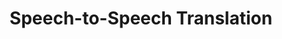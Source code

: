 ---
word: "true"

title: "Speech-to-Speech Translation"

categories: ['']

tags: ['Speech', 'to', 'Speech', 'Translation']

arwords: 'الترجمة الشفهية الآلية'

arexps: []

enwords: ['Speech-to-Speech Translation']

enexps: []

arlexicons: 'ت'

enlexicons: 'S'

authors: ['Ruqayya Roshdy']

translators: ['']

citations: 'مقدمة في حوسبة اللغة العربية'

sources: 'مركز الملك عبدالله بن عبدالعزيز الدولي لخدمة اللغة العربية'

slug: ""
---